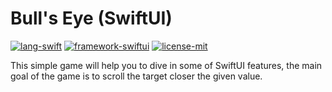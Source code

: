 # Bull's Eye (SwiftUI)

[![lang-swift](https://img.shields.io/badge/lang-Swift-orange)](https://developer.apple.com/swift/)
[![framework-swiftui](https://img.shields.io/badge/framework-SwiftUI-blueviolet)](https://developer.apple.com/xcode/swiftui/)
[![license-mit](https://img.shields.io/badge/license-MIT-green)](https://en.wikipedia.org/wiki/MIT_License)

This simple game will help you to dive in some of SwiftUI features, the main goal of the game is to scroll the target closer the given value.
